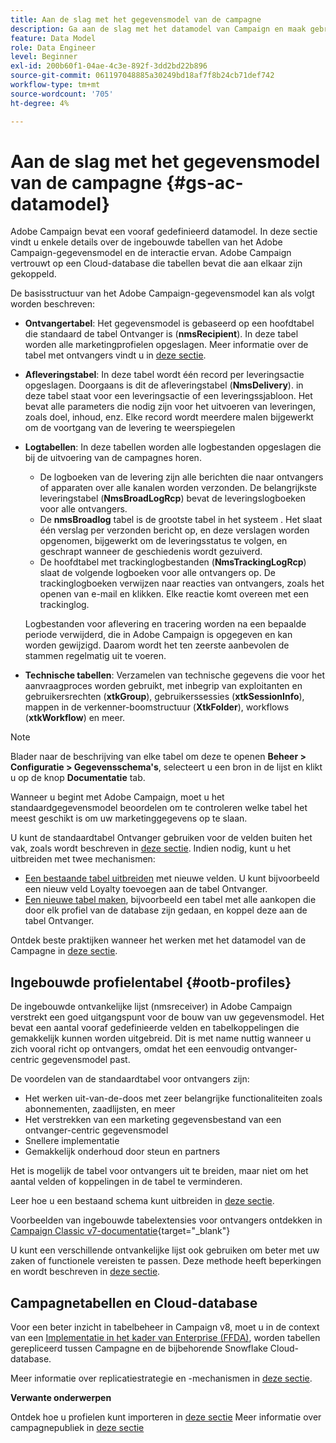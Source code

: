```yaml
---
title: Aan de slag met het gegevensmodel van de campagne
description: Ga aan de slag met het datamodel van Campaign en maak gebruik van gegevens van uw bronnen om te profiteren van uw communicatie- en marketinguitvoer.
feature: Data Model
role: Data Engineer
level: Beginner
exl-id: 200b60f1-04ae-4c3e-892f-3dd2bd22b896
source-git-commit: 061197048885a30249bd18af7f8b24cb71def742
workflow-type: tm+mt
source-wordcount: '705'
ht-degree: 4%

---
```


# Aan de slag met het gegevensmodel van de campagne {#gs-ac-datamodel}

Adobe Campaign bevat een vooraf gedefinieerd datamodel. In deze sectie vindt u enkele details over de ingebouwde tabellen van het Adobe Campaign-gegevensmodel en de interactie ervan. Adobe Campaign vertrouwt op een Cloud-database die tabellen bevat die aan elkaar zijn gekoppeld.

De basisstructuur van het Adobe Campaign-gegevensmodel kan als volgt worden beschreven:

* **Ontvangertabel**: Het gegevensmodel is gebaseerd op een hoofdtabel die standaard de tabel Ontvanger is (**nmsRecipient**). In deze tabel worden alle marketingprofielen opgeslagen. Meer informatie over de tabel met ontvangers vindt u in [deze sectie](#ootb-profiles).

* **Afleveringstabel**: In deze tabel wordt één record per leveringsactie opgeslagen. Doorgaans is dit de afleveringstabel (**NmsDelivery**). in deze tabel staat voor een leveringsactie of een leveringssjabloon. Het bevat alle parameters die nodig zijn voor het uitvoeren van leveringen, zoals doel, inhoud, enz. Elke record wordt meerdere malen bijgewerkt om de voortgang van de levering te weerspiegelen

* **Logtabellen**: In deze tabellen worden alle logbestanden opgeslagen die bij de uitvoering van de campagnes horen.

   * De logboeken van de levering zijn alle berichten die naar ontvangers of apparaten over alle kanalen worden verzonden. De belangrijkste leveringstabel (**NmsBroadLogRcp**) bevat de leveringslogboeken voor alle ontvangers.
   * De **nmsBroadlog** tabel is de grootste tabel in het systeem . Het slaat één verslag per verzonden bericht op, en deze verslagen worden opgenomen, bijgewerkt om de leveringsstatus te volgen, en geschrapt wanneer de geschiedenis wordt gezuiverd.
   * De hoofdtabel met trackinglogbestanden (**NmsTrackingLogRcp**) slaat de volgende logboeken voor alle ontvangers op. De trackinglogboeken verwijzen naar reacties van ontvangers, zoals het openen van e-mail en klikken. Elke reactie komt overeen met een trackinglog.

  Logbestanden voor aflevering en tracering worden na een bepaalde periode verwijderd, die in Adobe Campaign is opgegeven en kan worden gewijzigd. Daarom wordt het ten zeerste aanbevolen de stammen regelmatig uit te voeren.

* **Technische tabellen**: Verzamelen van technische gegevens die voor het aanvraagproces worden gebruikt, met inbegrip van exploitanten en gebruikersrechten (**xtkGroup**), gebruikerssessies (**xtkSessionInfo**), mappen in de verkenner-boomstructuur (**XtkFolder**), workflows (**xtkWorkflow**) en meer.

>[!NOTE]
>
>Blader naar de beschrijving van elke tabel om deze te openen **Beheer > Configuratie > Gegevensschema&#39;s**, selecteert u een bron in de lijst en klikt u op de knop **Documentatie** tab.

Wanneer u begint met Adobe Campaign, moet u het standaardgegevensmodel beoordelen om te controleren welke tabel het meest geschikt is om uw marketinggegevens op te slaan.

U kunt de standaardtabel Ontvanger gebruiken voor de velden buiten het vak, zoals wordt beschreven in [deze sectie](#ootb-profiles). Indien nodig, kunt u het uitbreiden met twee mechanismen:

* [Een bestaande tabel uitbreiden](extend-schema.md) met nieuwe velden. U kunt bijvoorbeeld een nieuw veld Loyalty toevoegen aan de tabel Ontvanger.
* [Een nieuwe tabel maken](create-schema.md), bijvoorbeeld een tabel met alle aankopen die door elk profiel van de database zijn gedaan, en koppel deze aan de tabel Ontvanger.

Ontdek beste praktijken wanneer het werken met het datamodel van de Campagne in [deze sectie](datamodel-best-practices.md).

## Ingebouwde profielentabel {#ootb-profiles}

De ingebouwde ontvankelijke lijst (nmsreceiver) in Adobe Campaign verstrekt een goed uitgangspunt voor de bouw van uw gegevensmodel. Het bevat een aantal vooraf gedefinieerde velden en tabelkoppelingen die gemakkelijk kunnen worden uitgebreid. Dit is met name nuttig wanneer u zich vooral richt op ontvangers, omdat het een eenvoudig ontvanger-centric gegevensmodel past.

De voordelen van de standaardtabel voor ontvangers zijn:

* Het werken uit-van-de-doos met zeer belangrijke functionaliteiten zoals abonnementen, zaadlijsten, en meer
* Het verstrekken van een marketing gegevensbestand van een ontvanger-centric gegevensmodel
* Snellere implementatie
* Gemakkelijk onderhoud door steun en partners

Het is mogelijk de tabel voor ontvangers uit te breiden, maar niet om het aantal velden of koppelingen in de tabel te verminderen.

Leer hoe u een bestaand schema kunt uitbreiden in [deze sectie](extend-schema.md).

Voorbeelden van ingebouwde tabelextensies voor ontvangers ontdekken in [Campaign Classic v7-documentatie](https://experienceleague.adobe.com/docs/campaign-classic/using/configuring-campaign-classic/editing-schemas/examples-of-schemas-edition.html#extending-a-table){target="_blank"}

U kunt een verschillende ontvankelijke lijst ook gebruiken om beter met uw zaken of functionele vereisten te passen. Deze methode heeft beperkingen en wordt beschreven in [deze sectie](custom-recipient.md).

## Campagnetabellen en Cloud-database

Voor een beter inzicht in tabelbeheer in Campaign v8, moet u in de context van een [Implementatie in het kader van Enterprise (FFDA)](../architecture/enterprise-deployment.md), worden tabellen gerepliceerd tussen Campagne en de bijbehorende Snowflake Cloud-database.

Meer informatie over replicatiestrategie en -mechanismen in [deze sectie](../architecture/replication.md).

**Verwante onderwerpen**

Ontdek hoe u profielen kunt importeren in [deze sectie](../start/import.md)
Meer informatie over campagnepubliek in [deze sectie](../start/audiences.md)

